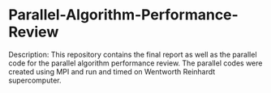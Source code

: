 # Parallel-Algorithm-Performance-Review

Description: This repository contains the final report as well as the parallel code for the parallel algorithm performance review. The parallel codes were created using MPI and run and timed on Wentworth Reinhardt supercomputer.
